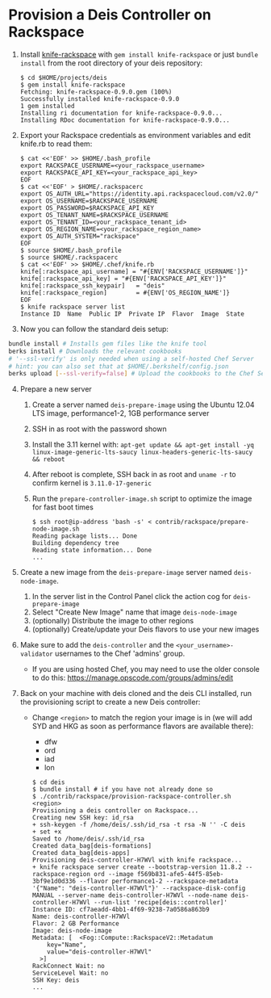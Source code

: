 Provision a Deis Controller on Rackspace
========================================

1. Install [knife-rackspace][kniferack] with `gem install knife-rackspace` or just `bundle install` from the root directory of your deis repository:

    ```console
    $ cd $HOME/projects/deis
    $ gem install knife-rackspace
    Fetching: knife-rackspace-0.9.0.gem (100%)
    Successfully installed knife-rackspace-0.9.0
    1 gem installed
    Installing ri documentation for knife-rackspace-0.9.0...
    Installing RDoc documentation for knife-rackspace-0.9.0...
    ```

2. Export your Rackspace credentials as environment variables and edit knife.rb to read them:

    ```console
    $ cat <<'EOF' >> $HOME/.bash_profile
    export RACKSPACE_USERNAME=<your_rackspace_username>
    export RACKSPACE_API_KEY=<your_rackspace_api_key>
    EOF
    $ cat <<'EOF' > $HOME/.rackspacerc
    export OS_AUTH_URL="https://identity.api.rackspacecloud.com/v2.0/"
    export OS_USERNAME=$RACKSPACE_USERNAME
    export OS_PASSWORD=$RACKSPACE_API_KEY
    export OS_TENANT_NAME=$RACKSPACE_USERNAME
    export OS_TENANT_ID=<your_rackspace_tenant_id>
    export OS_REGION_NAME=<your_rackspace_region_name>
    export OS_AUTH_SYSTEM="rackspace"
    EOF
    $ source $HOME/.bash_profile
    $ source $HOME/.rackspacerc
    $ cat <<'EOF' >> $HOME/.chef/knife.rb
    knife[:rackspace_api_username] = "#{ENV['RACKSPACE_USERNAME']}"
    knife[:rackspace_api_key] = "#{ENV['RACKSPACE_API_KEY']}"
    knife[:rackspace_ssh_keypair]   = "deis"
    knife[:rackspace_region]        = #{ENV['OS_REGION_NAME']}
    EOF
    $ knife rackspace server list
    Instance ID  Name  Public IP  Private IP  Flavor  Image  State
    ```

3. Now you can follow the standard deis setup:
  ```bash
  bundle install # Installs gem files like the knife tool
  berks install # Downloads the relevant cookbooks
  # '--ssl-verify' is only needed when using a self-hosted Chef Server
  # hint: you can also set that at $HOME/.berkshelf/config.json
  berks upload [--ssl-verify=false] # Upload the cookbooks to the Chef Server
  ```

4. Prepare a new server
    1. Create a server named `deis-prepare-image` using the Ubuntu 12.04 LTS image, performance1-2, 1GB performance server
    2. SSH in as root with the password shown
    3. Install the 3.11 kernel with: ```apt-get update && apt-get install -yq linux-image-generic-lts-saucy linux-headers-generic-lts-saucy && reboot```
    4. After reboot is complete, SSH back in as root and `uname -r` to confirm kernel is `3.11.0-17-generic`
    5. Run the `prepare-controller-image.sh` script to optimize the image for fast boot times

        ```console
        $ ssh root@ip-address 'bash -s' < contrib/rackspace/prepare-node-image.sh
        Reading package lists... Done
        Building dependency tree
        Reading state information... Done
        ...
        ```

5. Create a new image from the `deis-prepare-image` server named `deis-node-image`.
    1. In the server list in the Control Panel click the action cog for `deis-prepare-image`
    2. Select "Create New Image" name that image `deis-node-image`
    3. (optionally) Distribute the image to other regions
    4. (optionally) Create/update your Deis flavors to use your new images

6. Make sure to add the `deis-controller` and the `<your_username>-validator` usernames to the Chef 'admins' group.
    * If you are using hosted Chef, you may need to use the older console to do this: <https://manage.opscode.com/groups/admins/edit>

7. Back on your machine with deis cloned and the deis CLI installed, run the provisioning script to create a new Deis controller:
    * Change ```<region>``` to match the region your image is in (we will add SYD and HKG as soon as performance flavors are available there):
        * dfw
        * ord
        * iad
        * lon

        ```console
        $ cd deis
        $ bundle install # if you have not already done so
        $ ./contrib/rackspace/provision-rackspace-controller.sh <region>
        Provisioning a deis controller on Rackspace...
        Creating new SSH key: id_rsa
        + ssh-keygen -f /home/deis/.ssh/id_rsa -t rsa -N '' -C deis
        + set +x
        Saved to /home/deis/.ssh/id_rsa
        Created data_bag[deis-formations]
        Created data_bag[deis-apps]
        Provisioning deis-controller-H7WVl with knife rackspace...
        + knife rackspace server create --bootstrap-version 11.8.2 --rackspace-region ord --image f569b831-afe5-44f5-85eb-3bf9e1d0d336 --flavor performance1-2 --rackspace-metadata '{"Name": "deis-controller-H7WVl"}' --rackspace-disk-config MANUAL --server-name deis-controller-H7WVl --node-name deis-controller-H7WVl --run-list 'recipe[deis::controller]'
        Instance ID: cf7aeadd-4bb1-4f69-9238-7a0586a863b9
        Name: deis-controller-H7WVl
        Flavor: 2 GB Performance
        Image: deis-node-image
        Metadata: [  <Fog::Compute::RackspaceV2::Metadatum
            key="Name",
            value="deis-controller-H7WVl"
          >]
        RackConnect Wait: no
        ServiceLevel Wait: no
        SSH Key: deis
        ...
        ```

[kniferack]: http://docs.opscode.com/plugin_knife_rackspace.html
